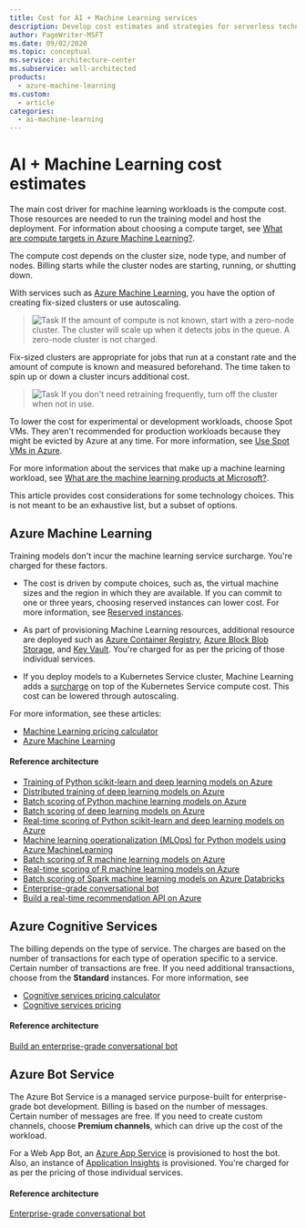 ```yaml
---
title: Cost for AI + Machine Learning services
description: Develop cost estimates and strategies for serverless technologies using Azure Machine Learning, Azure Cognitive Services, or Azure Bot Service.
author: PageWriter-MSFT
ms.date: 09/02/2020
ms.topic: conceptual
ms.service: architecture-center
ms.subservice: well-architected
products:
  - azure-machine-learning
ms.custom:
  - article
categories:
  - ai-machine-learning
---
```


# AI + Machine Learning cost estimates

The main cost driver for machine learning workloads is the compute cost. Those resources are needed to run the training model and host the deployment. For information about choosing a compute target, see [What are compute targets in Azure Machine Learning?](/azure/machine-learning/concept-compute-target).

The compute cost depends on the cluster size, node type, and number of nodes. Billing starts while the cluster nodes are starting, running, or shutting down.

With services such as [Azure Machine Learning](/azure/machine-learning/overview-what-is-azure-machine-learning), you have the option of creating fix-sized clusters or use autoscaling.
> ![Task](../../_images/i-best-practices.svg) If the amount of compute is not known, start with a zero-node cluster. The cluster will scale up when it detects jobs in the queue. A zero-node cluster is not charged.

Fix-sized clusters are appropriate for jobs that run at a constant rate and the amount of compute is known and measured beforehand. The time taken to spin up or down a cluster incurs additional cost.
> ![Task](../../_images/i-best-practices.svg) If you don't need retraining frequently, turn off the cluster when not in use.

To lower the cost for experimental or development workloads, choose Spot VMs. They aren't recommended for production workloads because they might be evicted by Azure at any time. For more information, see [Use Spot VMs in Azure](/azure/virtual-machines/windows/spot-vms).

For more information about the services that make up a machine learning workload, see [What are the machine learning products at Microsoft?](../../data-guide/technology-choices/data-science-and-machine-learning.md).

This article provides cost considerations for some technology choices. This is not meant to be an exhaustive list, but a subset of options.

## Azure Machine Learning
Training models don't incur the machine learning service surcharge. You're charged for these factors.

- The cost is driven by compute choices, such as, the virtual machine sizes and the region in which they are available. If you can commit to one or three years, choosing reserved instances can lower cost. For more information, see [Reserved instances](./optimize-vm.md#reserved-vms).

- As part of provisioning Machine Learning resources,  additional resource are deployed such as [Azure Container Registry](https://azure.microsoft.com/services/container-registry/), [Azure Block Blob Storage](https://azure.microsoft.com/pricing/details/storage/blobs/), and [Key Vault](https://azure.microsoft.com/pricing/details/key-vault/). You're charged for as per the pricing of those individual services.

- If you deploy models to a Kubernetes Service cluster, Machine Learning adds a [surcharge](https://azure.microsoft.com/pricing/details/machine-learning-service/) on top of the Kubernetes Service compute cost. This cost can be lowered through autoscaling.

For more information, see these articles:
- [Machine Learning pricing calculator](https://azure.microsoft.com/pricing/calculator/?service=machine-learning-service)
- [Azure Machine Learning](https://azure.microsoft.com/pricing/details/machine-learning/)

#### Reference architecture

-   [Training of Python scikit-learn and deep learning models on Azure](../../reference-architectures/ai/training-python-models.yml)
-   [Distributed training of deep learning models on Azure](../../reference-architectures/ai/training-deep-learning.yml)
-   [Batch scoring of Python machine learning models on Azure](../../reference-architectures/ai/batch-scoring-python.yml)
-   [Batch scoring of deep learning models on Azure](../../reference-architectures/ai/batch-scoring-deep-learning.yml)
-   [Real-time scoring of Python scikit-learn and deep learning models on Azure](../../reference-architectures/ai/real-time-scoring-machine-learning-models.yml)
-   [Machine learning operationalization (MLOps) for Python models using Azure MachineLearning](../../reference-architectures/ai/mlops-python.yml)
-   [Batch scoring of R machine learning models on Azure](../../reference-architectures/ai/batch-scoring-r-models.yml)
-   [Real-time scoring of R machine learning models on Azure](../../reference-architectures/ai/realtime-scoring-r.yml)
-   [Batch scoring of Spark machine learning models on Azure Databricks](../../reference-architectures/ai/batch-scoring-databricks.yml)
-   [Enterprise-grade conversational bot](../../reference-architectures/ai/conversational-bot.yml)
-   [Build a real-time recommendation API on Azure](../../reference-architectures/ai/real-time-recommendation.yml)

## Azure Cognitive Services
The billing depends on the type of service. The charges are based on the number of transactions for each type of operation specific to a service. Certain number of transactions are free. If you need additional transactions, choose from the **Standard** instances. For more information, see
- [Cognitive services pricing calculator](https://azure.microsoft.com/pricing/calculator/)
- [Cognitive services pricing](https://azure.microsoft.com/pricing/details/cognitive-services/)
#### Reference architecture
[Build an enterprise-grade conversational bot](../../reference-architectures/ai/conversational-bot.yml)

## Azure Bot Service

The Azure Bot Service is a managed service purpose-built for enterprise-grade bot development. Billing is based on the number of messages. Certain number of messages are free. If you need to create custom channels, choose **Premium channels**, which can drive up the cost of the workload.

For a Web App Bot, an [Azure App Service](https://azure.microsoft.com/pricing/details/app-service/) is provisioned to host the bot. Also, an instance of [Application Insights](https://azure.microsoft.com/pricing/details/application-insights/) is provisioned. You're charged for as per the pricing of those individual services.

#### Reference architecture
[Enterprise-grade conversational bot](../../reference-architectures/ai/conversational-bot.yml)
